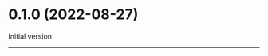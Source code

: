 <a name="0.1.0"></a>
# 0.1.0 (2022-08-27)

Initial version

--------------------------------------------------
